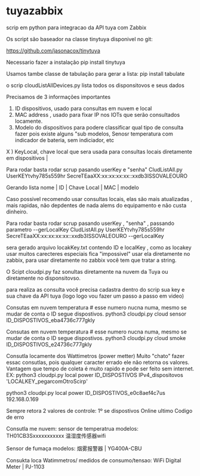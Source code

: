 # tuyazabbix
scrip em python para integracao da API tuya com Zabbix


Os script são baseador na classe tinytuya disponivel no git:

https://github.com/jasonacox/tinytuya

Necessario fazer a instalação
pip install tinytuya

Usamos tambe classe de tabulação para gerar a lista:
pip install tabulate

o scrip cloudListAllDevices.py lista todos os disponsitovos e seus dados 

Precisamos de 3 informações importantes 
1) ID dispositivos, usado para consultas em nuvem e local
3) MAC address , usado para fixar IP nos IOTs que serão consultados locamente.
4) Modelo do dispositivos para podere classificar qual tipo de consulta fazer pois existe alguns "sub modelos, Senosr temperatura com indicador de bateria, sem indiciador, etc

 X ) KeyLocal, chave local que sera usada para consultas locais diretamente em dispositivos |


Para rodar basta rodar scrup pasando userKey  e "senha"
CludListAll.py UserKEYtvhy785s559hr SecreTEaaXX:xx:xx:xx:xx::xxdb3ISSOVALEOURO

Gerando lista
nome | ID | Chave Local | MAC | modelo 

Caso possivel recomendo usar consultas locais, elas são mais atualizadas , mais rapidas, não depdentes de nada alems do equipamento e não custa dinheiro.

Para rodar basta rodar scrup pasando userKey , "senha" , passando parametro --gerLocalKey
CludListAll.py UserKEYtvhy785s559hr SecreTEaaXX:xx:xx:xx:xx::xxdb3ISSOVALEOURO --gerLocalKey

sera gerado arquivo locakKey.txt contendo ID e localKey , como as locakey usar muitos carecteres especiais fica "impossivel" usar ela diretamente no zabbix, para usar diretamente no zabbix você tem que tratar a string.


O Scipt cloudpi.py faz sonultas diretamente na nuvem da Tuya ou diretamente no disponsitovso.

para realiza as consulta você precisa cadastra dentro do scrip sua key e sua chave da API tuya (logo logo vou fazer um passo a passo em video)

Consutas em nuvem temperatura # esse numero nucna numa, mesmo se mudar de conta o ID segue dispostivos.
python3 cloudpi.py cloud sensor ID_DISPOSTIVOS_eba4736c777gkly 


Consutas em nuvem temperatura # esse numero nucna numa, mesmo se mudar de conta o ID segue dispostivos.
python3 cloudpi.py cloud smoke ID_DISPOSTIVOS_e24736c777gkly


Consutla locamente dos Wattimetros (power metter) 
Muito "chato" fazer essac consutlas, pois qualquer caracter errado ele não retorna os valores.
Vantagem que tempo de coleta é muito rapido e pode ser feito sem internet.
EX: python3 cloudpi.py local power ID_DISPOSTIVOS IPv4_dispositovos 'LOCALKEY_pegarcomOtroScirp'

python3 cloudpi.py local power ID_DISPOSTIVOS_e0c8aef4c7us 192.168.0.169


Sempre retora 2 valores de controle:
1º se dispostivos Online ultimo Codigo de erro


Consutla me nuvem:
sensor de temperatrua modelos:
TH01CB3Sxxxxxxxxxxx
温湿度传感器wifi

Sensor de fumaça modelos:
烟雾报警器              | YG400A-CBU

Consukta loca
Watimmetros/ medidos de consumo/tensao: 
WiFi Digital Meter | PJ-1103 


